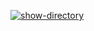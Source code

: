 [![show-directory](https://github.com/kimdeun/hexlet-my-first-workflow/actions/workflows/say-hello.yml/badge.svg)](https://github.com/kimdeun/hexlet-my-first-workflow/actions/workflows/say-hello.yml)
